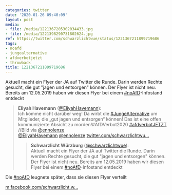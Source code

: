 ```yaml
---
categories: twitter
date: '2020-01-26 09:40:09'
layout: post
media:
- file: /media/1221367205302034433.jpg
- file: /media/1221398290731802624.jpg
ref: https://twitter.com/schwarzlichtwue/status/1221367211899719686
tags:
- noafd
- jungealternative
- afdverbotjetzt
- throwback
title: 1221367211899719686
---
```

Aktuell macht ein Flyer der JA auf Twitter die Runde. Darin werden Rechte gesucht, die gut "jagen und entsorgen" können. Der Flyer ist nicht neu. Bereits am 12.05.2019 haben wir diesen Flyer bei einem [#noAfD](/t/noafd)-Infostand entdeckt  
> <b>Eliyah Havemann</b> ([@EliyahHavemann](https://twitter.com/EliyahHavemann)):  
>Ich komme nicht darüber weg! Da wirbt die [#JungeAlternative](/t/jungealternative) um Mitglieder, die „gut jagen und entsorgen“ können! Das ist eine offen kommunizierte Absicht zu morden!#AfDVerbot2020 [#afdverbotJETZT](/t/afdverbotjetzt) //Bild via [@ennolenze](https://twitter.com/ennolenze)   
>[@EliyahHavemann](https://twitter.com/EliyahHavemann) [@ennolenze](https://twitter.com/ennolenze) [twitter.com/schwarzlichtwu…](https://twitter.com/schwarzlichtwue/status/1221367211899719686?s=19)  
>> <b>Schwarzlicht Würzburg</b> ([@schwarzlichtwue](https://twitter.com/schwarzlichtwue)):    
>>Aktuell macht ein Flyer der JA auf Twitter die Runde. Darin werden Rechte gesucht, die gut "jagen und entsorgen" können. Der Flyer ist nicht neu. Bereits am 12.05.2019 haben wir diesen Flyer bei einem [#noAfD](/t/noafd)-Infostand entdeckt      
>  
>  


Die [#noAfD](/t/noafd) leugnete später, dass sie diesen Flyer verteilt

[m.facebook.com/schwarzlicht.w…](https://m.facebook.com/schwarzlicht.wue/photos/pcb.570803493327695/570803276661050/?type=3&source=49&__tn__=EH-R)